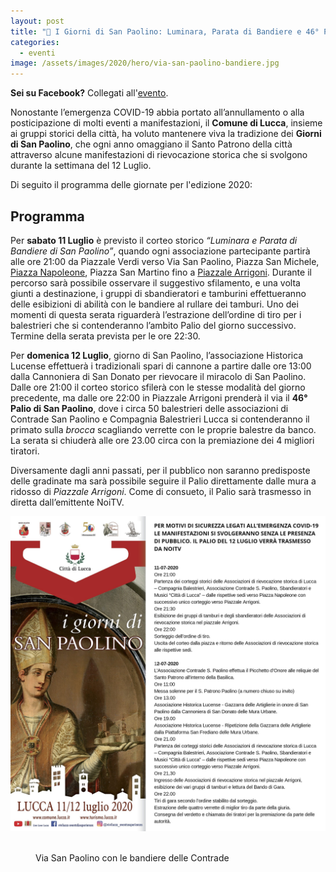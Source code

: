 ```yaml
---
layout: post
title: "📣 I Giorni di San Paolino: Luminara, Parata di Bandiere e 46° Palio di San Paolino"
categories:
  - eventi
image: /assets/images/2020/hero/via-san-paolino-bandiere.jpg
---
```


**Sei su Facebook?** Collegati all'[evento](https://www.facebook.com/events/317566119401163).

Nonostante l’emergenza COVID-19 abbia portato all’annullamento o alla
posticipazione di molti eventi a manifestazioni, il **Comune di Lucca**, insieme
ai gruppi storici della città, ha voluto mantenere viva la tradizione dei
**Giorni di San Paolino**, che ogni anno omaggiano il Santo Patrono della città
attraverso alcune manifestazioni di rievocazione storica che si svolgono durante
la settimana del 12 Luglio.

Di seguito il programma delle giornate per l'edizione 2020:

<!-- more -->

## Programma

Per **sabato 11 Luglio** è previsto il corteo storico *“Luminara e Parata di
Bandiere di San Paolino”*, quando ogni associazione partecipante partirà alle
ore 21:00 da Piazzale Verdi verso Via San Paolino, Piazza San Michele, [Piazza
Napoleone](https://goo.gl/maps/DCZmQPv9u8xKhhC9A), Piazza San Martino fino a
[Piazzale Arrigoni](https://goo.gl/maps/HyDpGNSRgNuZ14kdA). Durante il percorso
sarà possibile osservare il suggestivo sfilamento, e una volta giunti a
destinazione, i gruppi di sbandieratori e tamburini effettueranno delle
esibizioni di abilità con le bandiere al rullare dei tamburi. Uno dei momenti di
questa serata riguarderà l’estrazione dell’ordine di tiro per i balestrieri che
si contenderanno l’ambito Palio del giorno successivo. Termine della serata
prevista per le ore 22:30.

Per **domenica 12 Luglio**, giorno di San Paolino, l’associazione Historica
Lucense effettuerà i tradizionali spari di cannone a partire dalle ore 13:00
dalla Cannoniera di San Donato per rievocare il miracolo di San Paolino. Dalle
ore 21:00 il corteo storico sfilerà con le stesse modalità del giorno
precedente, ma dalle ore 22:00 in Piazzale Arrigoni prenderà il via il **46°
Palio di San Paolino**, dove i circa 50 balestrieri delle associazioni di
Contrade San Paolino e Compagnia Balestrieri Lucca si contenderanno il primato
sulla *brocca* scagliando verrette con le proprie balestre da banco. La serata
si chiuderà alle ore 23.00 circa con la premiazione dei 4 migliori tiratori.

Diversamente dagli anni passati, per il pubblico non saranno predisposte delle
gradinate ma sarà possibile seguire il Palio direttamente dalle mura a ridosso
di *Piazzale Arrigoni*. Come di consueto, il Palio sarà trasmesso in diretta
dall’emittente NoiTV.

![locandina giorni san paolino](/assets/images/2020/san-paolino-2020-programma.jpg)

<figure class="align-center">
  <img src="{{ '/assets/images/2020/via-san-paolino-bandiere-contrade.jpg' | absolute_url }}" alt="">
  <figcaption>Via San Paolino con le bandiere delle Contrade</figcaption>
</figure>

<script type='application/ld+json'>
{
  "@context": "https://www.schema.org",
  "@type": "Event",
  "name": "Luminara di San Paolino 2020",
  "url": "https://consanpaolino.org",
  "description": "Rievocazione storica, corteo storico",
  "startDate": "11/07/2020 09:00PM",
  "endDate": "11/07/2020 10:00PM",
  "eventStatus": "https://schema.org/EventScheduled",
  "eventAttendanceMode": "https://schema.org/OfflineEventAttendanceMode",
  "image": ["https://consanpaolino.org/assets/images/2020/via-san-paolino-bandiere-contrade.jpg"],
  "location": {
    "@type": "Place",
    "name": "Piazzale Arrigoni",
    "address": {
      "@type": "PostalAddress",
      "streetAddress": "Piazzale Arrigoni",
      "addressLocality": "Lucca",
      "addressRegion": "LU",
      "postalCode": "55100",
      "addressCountry": "IT"
    }
  },
  "offers": {
    "@type": "Offer",
    "description": "Ingresso gratuito",
    "url": "https://consanpaolino.org/2020/giorni-san-paolino",
    "price": "0.00",
    "priceCurrency": "EUR",
    "availability": "https://schema.org/InStock",
    "validFrom": "2020-07-01T00:00"
  },
  "performer": {
    "@type": "PerformingGroup",
    "name": "Contrade San Paolino"
  },
  "organizer": {
    "@type": "Organization",
    "name": "Contrade San Paolino",
    "url": "https://consanpaolino.org"
  }
}
 </script>

<script type='application/ld+json'>
{
  "@context": "https://www.schema.org",
  "@type": "Event",
  "name": "Palio San Paolino 2020",
  "url": "https://consanpaolino.org",
  "description": "Disfida dei balestrieri, rievocazione storica",
  "startDate": "12/07/2020 09:00PM",
  "endDate": "12/07/2020 10:30PM",
  "eventStatus": "https://schema.org/EventScheduled",
  "eventAttendanceMode": "https://schema.org/OfflineEventAttendanceMode",
  "image": ["https://consanpaolino.org/assets/images/2020/via-san-paolino-bandiere-contrade.jpg"],
  "location": {
    "@type": "Place",
    "name": "Piazzale Arrigoni",
    "address": {
      "@type": "PostalAddress",
      "streetAddress": "Piazzale Arrigoni",
      "addressLocality": "Lucca",
      "addressRegion": "LU",
      "postalCode": "55100",
      "addressCountry": "IT"
    }
  },
  "offers": {
    "@type": "Offer",
    "description": "Ingresso gratuito",
    "url": "https://consanpaolino.org/2020/giorni-san-paolino",
    "price": "0.00",
    "priceCurrency": "EUR",
    "availability": "https://schema.org/InStock",
    "validFrom": "2020-07-01T00:00"
  },
  "performer": {
    "@type": "PerformingGroup",
    "name": "Contrade San Paolino"
  },
  "organizer": {
    "@type": "Organization",
    "name": "Contrade San Paolino",
    "url": "https://consanpaolino.org"
  }
}
 </script>
